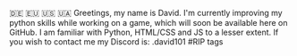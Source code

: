 :de: :eu: :us: :ukraine:
Greetings, my name is David. 
I'm currently improving my python skills while working on a game, which will soon be available here on GitHub. 
I am familiar with Python, HTML/CSS and JS to a lesser extent. 
If you wish to contact me my Discord is: .david101 #RIP tags
<!---
DOD-101/DOD-101 is a ✨ special ✨ repository because its `README.md` (this file) appears on your GitHub profile.
You can click the Preview link to take a look at your changes.
--->
